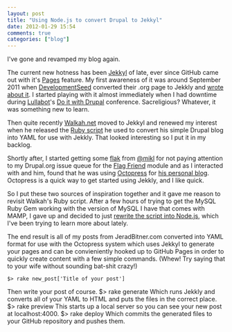 ```yaml
---
layout: post
title: "Using Node.js to convert Drupal to Jekkyl"
date: 2012-01-29 15:54
comments: true
categories: ["blog"]
---
```

I've gone and revamped my blog again.

The current new hotness has been [Jekkyl](https://github.com/mojombo/jekyll/wiki) of late, ever since GitHub came out with it's [Pages](http://pages.github.com/) feature. My first awareness of it was around September 2011 when [DevelopmentSeed](http://developmentseed.org/) converted their .org page to Jekkly and [wrote about it](http://developmentseed.org/blog/2011/09/09/jekyll-github-pages/). I started playing with it almost immediately when I had downtime during [Lullabot](http://www.lullabot.com)'s [Do it with Drupal](http://2011.doitwithdrupal.com) conference. Sacreligious? Whatever, it was something new to learn.

Then quite recently [Walkah.net](http://walkah.net/blog/new-year-new-blog/) moved to Jekkyl and renewed my interest when he released the [Ruby script](https://github.com/walkah/walkah.net/blob/master/_import/drupal.rb) he used to convert his simple Drupal blog into YAML for use with Jekkly. That looked interesting so I put it in my backlog.

Shortly after, I started getting some [flak](https://twitter.com/#!/mikl/status/159634667702722562) from [@mikl](https://twitter.com/#!/mikl) for not paying attention to my Drupal.org issue queue for the [Flag Friend](http://drupal.org/project/flag_friend) module and as I interacted with and him, found that he was using [Octopress](http://octopress.org/) for [his personal blog](http://mikkel.hoegh.org/). Octopress is a quick way to get started using Jekkly, and I like quick.

So I put these two sources of inspiration together and it gave me reason to revisit Walkah's Ruby script. After a few hours of trying to get the MySQL Ruby Gem working with the version of MySQL I have that comes with MAMP, I gave up and decided to just [rewrite the script into Node.js](https://github.com/sirkitree/sirkitree.github.com/blob/master/_import/drupal.js), which I've been trying to learn more about lately.

The end result is all of my posts from JeradBitner.com converted into YAML format for use with the Octopress system which uses Jekkyl to generate your pages and can be convieniently hooked up to GitHub Pages in order to quickly create content with a few simple commands. (Whew! Try saying that to your wife without sounding bat-shit crazy!)

    $> rake new_post['Title of your post']
  Then write your post of course.
    $> rake generate
  Which runs Jekkly and converts all of your YAML to HTML and puts the files in the correct place.
    $> rake preview
  This starts up a local server so you can see your new post at localhost:4000.
    $> rake deploy
  Which commits the generated files to your GitHub repository and pushes them.

